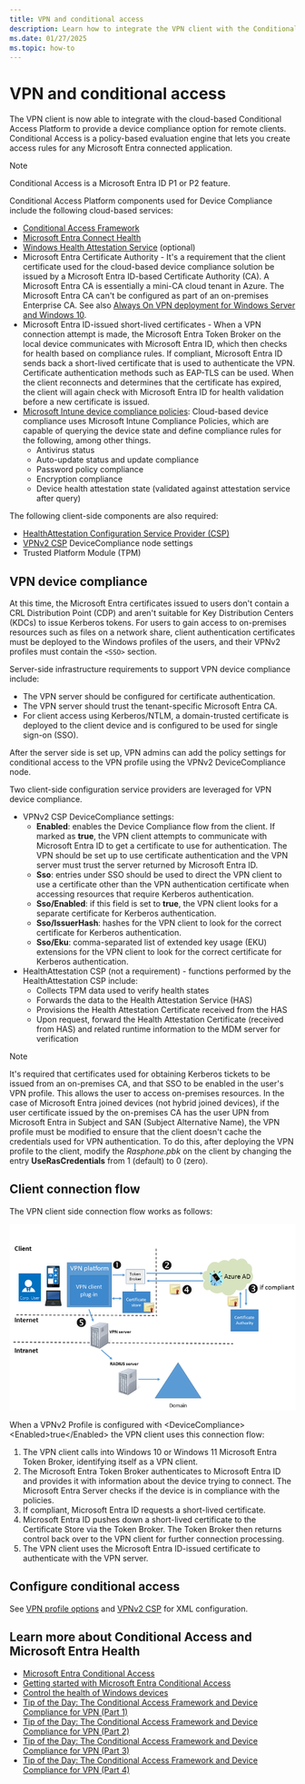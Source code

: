 ```yaml
---
title: VPN and conditional access
description: Learn how to integrate the VPN client with the Conditional Access platform, and how to create access rules for Microsoft Entra connected apps.
ms.date: 01/27/2025
ms.topic: how-to
---
```


# VPN and conditional access

The VPN client is now able to integrate with the cloud-based Conditional Access Platform to provide a device compliance option for remote clients. Conditional Access is a policy-based evaluation engine that lets you create access rules for any Microsoft Entra connected application.

>[!NOTE]
>Conditional Access is a Microsoft Entra ID P1 or P2 feature.

Conditional Access Platform components used for Device Compliance include the following cloud-based services:

- [Conditional Access Framework](/archive/blogs/tip_of_the_day/tip-of-the-day-the-conditional-access-framework-and-device-compliance-for-vpn)
- [Microsoft Entra Connect Health](/azure/active-directory/connect-health/active-directory-aadconnect-health)
- [Windows Health Attestation Service](../../system-security/protect-high-value-assets-by-controlling-the-health-of-windows-10-based-devices.md) (optional)
- Microsoft Entra Certificate Authority - It's a requirement that the client certificate used for the cloud-based device compliance solution be issued by a Microsoft Entra ID-based Certificate Authority (CA). A Microsoft Entra CA is essentially a mini-CA cloud tenant in Azure. The Microsoft Entra CA can't be configured as part of an on-premises Enterprise CA.
See also [Always On VPN deployment for Windows Server and Windows 10](/windows-server/remote/remote-access/vpn/always-on-vpn/deploy/always-on-vpn-deploy).
- Microsoft Entra ID-issued short-lived certificates - When a VPN connection attempt is made, the Microsoft Entra Token Broker on the local device communicates with Microsoft Entra ID, which then checks for health based on compliance rules. If compliant, Microsoft Entra ID sends back a short-lived certificate that is used to authenticate the VPN. Certificate authentication methods such as EAP-TLS can be used. When the client reconnects and determines that the certificate has expired, the client will again check with Microsoft Entra ID for health validation before a new certificate is issued.
- [Microsoft Intune device compliance policies](/mem/intune/protect/device-compliance-get-started): Cloud-based device compliance uses Microsoft Intune Compliance Policies, which are capable of querying the device state and define compliance rules for the following, among other things.
  - Antivirus status
  - Auto-update status and update compliance
  - Password policy compliance
  - Encryption compliance
  - Device health attestation state (validated against attestation service after query)

The following client-side components are also required:

- [HealthAttestation Configuration Service Provider (CSP)](/windows/client-management/mdm/healthattestation-csp)
- [VPNv2 CSP](/windows/client-management/mdm/vpnv2-csp) DeviceCompliance node settings
- Trusted Platform Module (TPM)

## VPN device compliance

At this time, the Microsoft Entra certificates issued to users don't contain a CRL Distribution Point (CDP) and aren't suitable for Key Distribution Centers (KDCs) to issue Kerberos tokens. For users to gain access to on-premises resources such as files on a network share, client authentication certificates must be deployed to the Windows profiles of the users, and their VPNv2 profiles must contain the `<SSO>` section.

Server-side infrastructure requirements to support VPN device compliance include:

- The VPN server should be configured for certificate authentication.
- The VPN server should trust the tenant-specific Microsoft Entra CA.
- For client access using Kerberos/NTLM, a domain-trusted certificate is deployed to the client device and is configured to be used for single sign-on (SSO).

After the server side is set up, VPN admins can add the policy settings for conditional access to the VPN profile using the VPNv2 DeviceCompliance node.

Two client-side configuration service providers are leveraged for VPN device compliance.

- VPNv2 CSP DeviceCompliance settings:
  - **Enabled**: enables the Device Compliance flow from the client. If marked as **true**, the VPN client attempts to communicate with Microsoft Entra ID to get a certificate to use for authentication. The VPN should be set up to use certificate authentication and the VPN server must trust the server returned by Microsoft Entra ID.
  - **Sso**: entries under SSO should be used to direct the VPN client to use a certificate other than the VPN authentication certificate when accessing resources that require Kerberos authentication.
  - **Sso/Enabled**: if this field is set to **true**, the VPN client looks for a separate certificate for Kerberos authentication.
  - **Sso/IssuerHash**: hashes for the VPN client to look for the correct certificate for Kerberos authentication.
  - **Sso/Eku**: comma-separated list of extended key usage (EKU) extensions for the VPN client to look for the correct certificate for Kerberos authentication.
- HealthAttestation CSP (not a requirement) - functions performed by the HealthAttestation CSP include:
  - Collects TPM data used to verify health states
  - Forwards the data to the Health Attestation Service (HAS)
  - Provisions the Health Attestation Certificate received from the HAS
  - Upon request, forward the Health Attestation Certificate (received from HAS) and related runtime information to the MDM server for verification

> [!NOTE]
> It's required that certificates used for obtaining Kerberos tickets to be issued from an on-premises CA, and that SSO to be enabled in the user's VPN profile. This allows the user to access on-premises resources.
> In the case of Microsoft Entra joined devices (not hybrid joined devices), if the user certificate issued by the on-premises CA has the user UPN from Microsoft Entra in Subject and SAN (Subject Alternative Name), the VPN profile must be modified to ensure that the client doesn't cache the credentials used for VPN authentication. To do this, after deploying the VPN profile to the client, modify the *Rasphone.pbk* on the client by changing the entry **UseRasCredentials** from 1 (default) to 0 (zero).

## Client connection flow

The VPN client side connection flow works as follows:

![Device compliance workflow when VPN client attempts to connect.](images/vpn-device-compliance.png)

When a VPNv2 Profile is configured with \<DeviceCompliance> \<Enabled>true<\/Enabled> the VPN client uses this connection flow:

1. The VPN client calls into Windows 10 or Windows 11 Microsoft Entra Token Broker, identifying itself as a VPN client.
1. The Microsoft Entra Token Broker authenticates to Microsoft Entra ID and provides it with information about the device trying to connect. The Microsoft Entra Server checks if the device is in compliance with the policies.
1. If compliant, Microsoft Entra ID requests a short-lived certificate.
1. Microsoft Entra ID pushes down a short-lived certificate to the Certificate Store via the Token Broker. The Token Broker then returns control back over to the VPN client for further connection  processing.
1. The VPN client uses the Microsoft Entra ID-issued certificate to authenticate with the VPN server.

## Configure conditional access

See [VPN profile options](vpn-profile-options.md) and [VPNv2 CSP](/windows/client-management/mdm/vpnv2-csp) for XML configuration.

<a name='learn-more-about-conditional-access-and-azure-ad-health'></a>

## Learn more about Conditional Access and Microsoft Entra Health

- [Microsoft Entra Conditional Access](/azure/active-directory/conditional-access/overview)
- [Getting started with Microsoft Entra Conditional Access](/azure/active-directory/authentication/tutorial-enable-azure-mfa)
- [Control the health of Windows devices](../../system-security/protect-high-value-assets-by-controlling-the-health-of-windows-10-based-devices.md)
- [Tip of the Day: The Conditional Access Framework and Device Compliance for VPN (Part 1)](/archive/blogs/tip_of_the_day/tip-of-the-day-the-conditional-access-framework-and-device-compliance-for-vpn)
- [Tip of the Day: The Conditional Access Framework and Device Compliance for VPN (Part 2)](/archive/blogs/tip_of_the_day/tip-of-the-day-the-conditional-access-framework-and-device-compliance-for-vpn-part-2)
- [Tip of the Day: The Conditional Access Framework and Device Compliance for VPN (Part 3)](/archive/blogs/tip_of_the_day/tip-of-the-day-the-conditional-access-framework-and-device-compliance-for-vpn-part-3)
- [Tip of the Day: The Conditional Access Framework and Device Compliance for VPN (Part 4)](/archive/blogs/tip_of_the_day/tip-of-the-day-the-conditional-access-framework-and-device-compliance-for-vpn-part-4)
